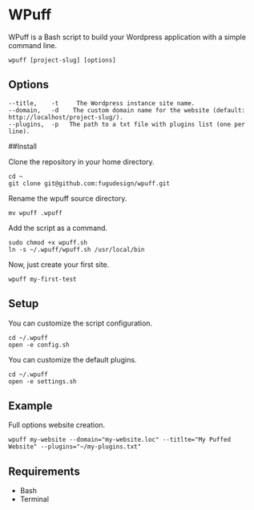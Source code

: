 # WPuff

WPuff is a Bash script to build your Wordpress application with a simple command line.

```
wpuff [project-slug] [options]
```

## Options

```
--title,    -t     The Wordpress instance site name.
--domain,   -d    The custom domain name for the website (default: http://localhost/project-slug/).
--plugins,  -p   The path to a txt file with plugins list (one per line).
```

##Install

Clone the repository in your home directory.

```
cd ~
git clone git@github.com:fugudesign/wpuff.git
```

Rename the wpuff source directory.
```
mv wpuff .wpuff
``` 

Add the script as a command.
```
sudo chmod +x wpuff.sh
ln -s ~/.wpuff/wpuff.sh /usr/local/bin
```

Now, just create your first site.
```
wpuff my-first-test
```

## Setup

You can customize the script configuration.
```
cd ~/.wpuff
open -e config.sh
```

You can customize the default plugins.
```
cd ~/.wpuff
open -e settings.sh
```

## Example

Full options website creation.
```
wpuff my-website --domain="my-website.loc" --titlte="My Puffed Website" --plugins="~/my-plugins.txt"
```

## Requirements

- Bash
- Terminal
